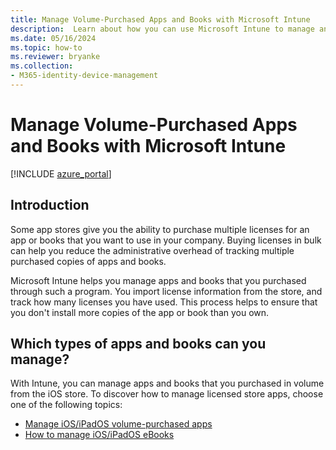 ```yaml
---
title: Manage Volume-Purchased Apps and Books with Microsoft Intune
description:  Learn about how you can use Microsoft Intune to manage and monitor your use of volume-purchased apps and books from stores."
ms.date: 05/16/2024
ms.topic: how-to
ms.reviewer: bryanke
ms.collection:
- M365-identity-device-management
---
```


# Manage Volume-Purchased Apps and Books with Microsoft Intune

[!INCLUDE [azure_portal](../includes/azure_portal.md)]

## Introduction

Some app stores give you the ability to purchase multiple licenses for an app or books that you want to use in your company. Buying licenses in bulk can help you reduce the administrative overhead of tracking multiple purchased copies of apps and books.

Microsoft Intune helps you manage apps and books that you purchased through such a program. You import license information from the store, and track how many licenses you have used. This process helps to ensure that you don't install more copies of the app or book than you own.

## Which types of apps and books can you manage?

With Intune, you can manage apps and books that you purchased in volume from the iOS store. To discover how to manage licensed store apps, choose one of the following topics:

- [Manage iOS/iPadOS volume-purchased apps](vpp-apps-ios.md)
- [How to manage iOS/iPadOS eBooks](vpp-ebooks-ios.md)
